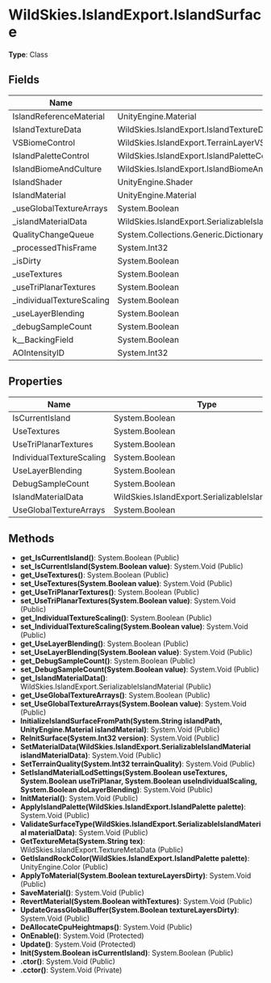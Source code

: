 ﻿# WildSkies.IslandExport.IslandSurface

**Type**: Class

## Fields

| Name | Type | Access |
|------|------|--------|
| IslandReferenceMaterial | UnityEngine.Material | Public |
| IslandTextureData | WildSkies.IslandExport.IslandTextureData | Public |
| VSBiomeControl | WildSkies.IslandExport.TerrainLayerVSBiomeControl | Public |
| IslandPaletteControl | WildSkies.IslandExport.IslandPaletteControl | Public |
| IslandBiomeAndCulture | WildSkies.IslandExport.IslandBiomeAndCulture | Public |
| IslandShader | UnityEngine.Shader | Public |
| IslandMaterial | UnityEngine.Material | Public |
| _useGlobalTextureArrays | System.Boolean | Protected |
| _islandMaterialData | WildSkies.IslandExport.SerializableIslandMaterial | Private |
| QualityChangeQueue | System.Collections.Generic.Dictionary`2<WildSkies.IslandExport.IslandSurface,System.Int32> | Public |
| _processedThisFrame | System.Int32 | Private |
| _isDirty | System.Boolean | Private |
| _useTextures | System.Boolean | Private |
| _useTriPlanarTextures | System.Boolean | Private |
| _individualTextureScaling | System.Boolean | Private |
| _useLayerBlending | System.Boolean | Private |
| _debugSampleCount | System.Boolean | Private |
| <IsCurrentIsland>k__BackingField | System.Boolean | Private |
| AOIntensityID | System.Int32 | Private |

## Properties

| Name | Type | Access |
|------|------|--------|
| IsCurrentIsland | System.Boolean | Public |
| UseTextures | System.Boolean | Public |
| UseTriPlanarTextures | System.Boolean | Public |
| IndividualTextureScaling | System.Boolean | Public |
| UseLayerBlending | System.Boolean | Public |
| DebugSampleCount | System.Boolean | Public |
| IslandMaterialData | WildSkies.IslandExport.SerializableIslandMaterial | Public |
| UseGlobalTextureArrays | System.Boolean | Public |

## Methods

- **get_IsCurrentIsland()**: System.Boolean (Public)
- **set_IsCurrentIsland(System.Boolean value)**: System.Void (Public)
- **get_UseTextures()**: System.Boolean (Public)
- **set_UseTextures(System.Boolean value)**: System.Void (Public)
- **get_UseTriPlanarTextures()**: System.Boolean (Public)
- **set_UseTriPlanarTextures(System.Boolean value)**: System.Void (Public)
- **get_IndividualTextureScaling()**: System.Boolean (Public)
- **set_IndividualTextureScaling(System.Boolean value)**: System.Void (Public)
- **get_UseLayerBlending()**: System.Boolean (Public)
- **set_UseLayerBlending(System.Boolean value)**: System.Void (Public)
- **get_DebugSampleCount()**: System.Boolean (Public)
- **set_DebugSampleCount(System.Boolean value)**: System.Void (Public)
- **get_IslandMaterialData()**: WildSkies.IslandExport.SerializableIslandMaterial (Public)
- **get_UseGlobalTextureArrays()**: System.Boolean (Public)
- **set_UseGlobalTextureArrays(System.Boolean value)**: System.Void (Public)
- **InitializeIslandSurfaceFromPath(System.String islandPath, UnityEngine.Material islandMaterial)**: System.Void (Public)
- **ReInitSurface(System.Int32 version)**: System.Void (Public)
- **SetMaterialData(WildSkies.IslandExport.SerializableIslandMaterial islandMaterialData)**: System.Void (Public)
- **SetTerrainQuality(System.Int32 terrainQuality)**: System.Void (Public)
- **SetIslandMaterialLodSettings(System.Boolean useTextures, System.Boolean useTriPlanar, System.Boolean useIndividualScaling, System.Boolean doLayerBlending)**: System.Void (Public)
- **InitMaterial()**: System.Void (Public)
- **ApplyIslandPalette(WildSkies.IslandExport.IslandPalette palette)**: System.Void (Public)
- **ValidateSurfaceType(WildSkies.IslandExport.SerializableIslandMaterial materialData)**: System.Void (Public)
- **GetTextureMeta(System.String tex)**: WildSkies.IslandExport.TextureMetaData (Public)
- **GetIslandRockColor(WildSkies.IslandExport.IslandPalette palette)**: UnityEngine.Color (Public)
- **ApplyToMaterial(System.Boolean textureLayersDirty)**: System.Void (Public)
- **SaveMaterial()**: System.Void (Public)
- **RevertMaterial(System.Boolean withTextures)**: System.Void (Public)
- **UpdateGrassGlobalBuffer(System.Boolean textureLayersDirty)**: System.Void (Public)
- **DeAllocateCpuHeightmaps()**: System.Void (Public)
- **OnEnable()**: System.Void (Protected)
- **Update()**: System.Void (Protected)
- **Init(System.Boolean isCurrentIsland)**: System.Boolean (Public)
- **.ctor()**: System.Void (Public)
- **.cctor()**: System.Void (Private)

